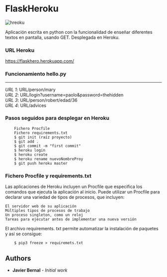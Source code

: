 # FlaskHeroku
![hreoku](https://user-images.githubusercontent.com/36399447/107550371-41ba5700-6bd1-11eb-89b2-84e76fd68fb7.png)

Aplicación escrita en python con la funcionalidad de enseñar diferentes textos en pantalla, usando GET.
Desplegada en Heroku.

### URL Heroku
https://flaskhero.herokuapp.com/

### Funcionamiento hello.py
-----       
*URL 1*: URL/person/mary     
*URL 2*: URL/login?username=paolo&password=thehidden      
*URL 3*: URL/person/robert/edad/36              
*URL 4*: URL/advices    


### Pasos seguidos para desplegar en Heroku
```
    Fichero Procfile
    Fichero requirements.txt
    $ git init (raíz proyecto)
    $ git add .
    $ git commit -m "first commit"
    $ heroku login
    $ heroku create
    $ heroku rename nuevoNombreProy
    $ git push heroku master
```

### Fichero Procfile y requirements.txt
Las aplicaciones de Heroku incluyen un Procfile que especifica los comandos que ejecuta la aplicación al inicio. Puede utilizar un Procfile para declarar una variedad de tipos de procesos, que incluyen:

    El servidor web de su aplicación
    Múltiples tipos de procesos de trabajo
    Un proceso singleton, como un reloj
    Tareas para ejecutar antes de implementar una nueva versión

El archivo requirements. txt permite automatizar la instalación de paquetes y así se consigue:
```
    $ pip3 freeze > requiremets.txt
```

## Authors

* **Javier Bernal** - *Initial work* 
